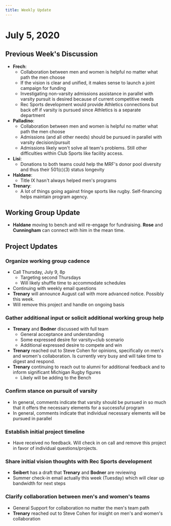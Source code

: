 ```yaml
---
title: Weekly Update
---
```

# July 5, 2020
## Previous Week's Discussion
- **Frech**:
    - Collaboration between men and women is helpful no matter what path the men choose
    - If the vision is clear and unified, it makes sense to launch a joint campaign for funding
    - Investigating non-varsity admissions assistance in parallel with varsity pursuit is desired because of current competitive needs
    - Rec Sports development would provide Athletics connections but back off if varsity is pursued since Athletics is a separate department
- **Palladino**:
    - Collaboration between men and women is helpful no matter what path the men choose
    - Admissions (and all other needs) should be pursued in parallel with varsity decision/pursuit
    - Admissions likely won't solve all team's problems. Still other difficulties within Club Sports like facility access.
- **Lisi**:
    - Donations to both teams could help the MRF's donor pool diversity and thus their 501(c)(3) status longevity
- **Haldane**:
    - Title IX hasn't always helped men's programs
- **Trenary**:
    - A lot of things going against fringe sports like rugby. Self-financing helps maintain program agency.

## Working Group Update
- **Haldane** moving to bench and will re-engage for fundraising. **Rose** and **Cunningham** can connect with him in the mean time.

## Project Updates
### Organize working group cadence
- Call Thursday, July 9, 8p
    - Targeting second Thursdays
    - Will likely shuffle time to accommodate schedules
- Continuing with weekly email questions
- **Trenary** will announce August call with more advanced notice. Possibly this week.
- Will remove this project and handle on ongoing basis

### Gather additional input or solicit additional working group help
- **Trenary** and **Bodner** discussed with full team
    - General acceptance and understanding
    - Some expressed desire for varsity+club scenario
    - Additional expressed desire to compete and win
- **Trenary** reached out to Steve Cohen for opinions, specifically on men's and women's collaboration. Is currently very busy and will take time to digest and respond.
- **Trenary** continuing to reach out to alumni for additional feedback and to inform significant Michigan Rugby figures
    - Likely will be adding to the Bench

### Confirm stance on pursuit of varsity
- In general, comments indicate that varsity should be pursued in so much that it offers the necessary elements for a successful program
- In general, comments indicate that individual necessary elements will be pursued in parallel

### Establish initial project timeline
- Have received no feedback. Will check in on call and remove this project in favor of individual questions/projects.

### Share initial vision thoughts with Rec Sports development
- **Seibert** has a draft that **Trenary** and **Bodner** are reviewing
- Summer check-in email actually this week (Tuesday) which will clear up bandwidth for next steps

### Clarify collaboration between men's and women's teams
- General Support for collaboration no matter the men's team path
- **Trenary** reached out to Steve Cohen for insight on men's and women's collaboration
